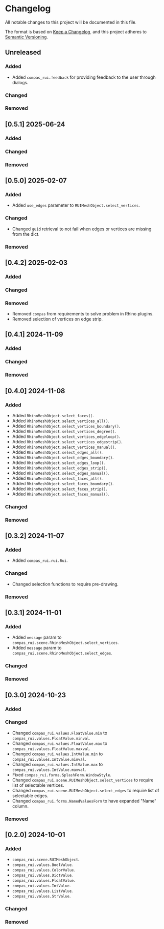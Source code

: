 # Changelog

All notable changes to this project will be documented in this file.

The format is based on [Keep a Changelog](https://keepachangelog.com/en/1.0.0/),
and this project adheres to [Semantic Versioning](https://semver.org/spec/v2.0.0.html).

## Unreleased

### Added

* Added `compas_rui.feedback` for providing feedback to the user through dialogs.

### Changed

### Removed


## [0.5.1] 2025-06-24

### Added

### Changed

### Removed


## [0.5.0] 2025-02-07

### Added

* Added `use_edges` parameter to `RUIMeshObject.select_vertices`.

### Changed

* Changed `guid` retrieval to not fail when edges or vertices are missing from the dict.

### Removed


## [0.4.2] 2025-02-03

### Added

### Changed

### Removed

* Removed `compas` from requirements to solve problem in Rhino plugins.
* Removed selection of vertices on edge strip.

## [0.4.1] 2024-11-09

### Added

### Changed

### Removed


## [0.4.0] 2024-11-08

### Added

* Added `RhinoMeshObject.select_faces()`.
* Added `RhinoMeshObject.select_vertices_all()`.
* Added `RhinoMeshObject.select_vertices_boundary()`.
* Added `RhinoMeshObject.select_vertices_degree()`.
* Added `RhinoMeshObject.select_vertices_edgeloop()`.
* Added `RhinoMeshObject.select_vertices_edgestrip()`.
* Added `RhinoMeshObject.select_vertices_manual()`.
* Added `RhinoMeshObject.select_edges_all()`.
* Added `RhinoMeshObject.select_edges_boundary()`.
* Added `RhinoMeshObject.select_edges_loop()`.
* Added `RhinoMeshObject.select_edges_strip()`.
* Added `RhinoMeshObject.select_edges_manual()`.
* Added `RhinoMeshObject.select_faces_all()`.
* Added `RhinoMeshObject.select_faces_boundary()`.
* Added `RhinoMeshObject.select_faces_strip()`.
* Added `RhinoMeshObject.select_faces_manual()`.

### Changed

### Removed

## [0.3.2] 2024-11-07

### Added

* Added `compas_rui.rui.Rui`.

### Changed

* Changed selection functions to require pre-drawing.

### Removed

## [0.3.1] 2024-11-01

### Added

* Added `message` param to `compas_rui.scene.RhinoMeshObject.select_vertices`.
* Added `message` param to `compas_rui.scene.RhinoMeshObject.select_edges`.

### Changed

### Removed


## [0.3.0] 2024-10-23

### Added

### Changed

* Changed `compas_rui.values.FloatValue.min` to `compas_rui.values.FloatValue.minval`.
* Changed `compas_rui.values.FloatValue.max` to `compas_rui.values.FloatValue.maxval`.
* Changed `compas_rui.values.IntValue.min` to `compas_rui.values.IntValue.minval`.
* Changed `compas_rui.values.IntValue.max` to `compas_rui.values.IntValue.maxval`.
* Fixed `compas_rui.forms.SplashForm.WindowStyle`.
* Changed `compas_rui.scene.RUIMeshObject.select_vertices` to require list of selectable vertices.
* Changed `compas_rui.scene.RUIMeshObject.select_edges` to require list of selectable edges.
* Changed `compas_rui.forms.NamedValuesForm` to have expanded "Name" column.

### Removed


## [0.2.0] 2024-10-01

### Added

* `compas_rui.scene.RUIMeshObject`.
* `compas_rui.values.BoolValue`.
* `compas_rui.values.ColorValue`.
* `compas_rui.values.DictValue`.
* `compas_rui.values.FloatValue`.
* `compas_rui.values.IntValue`.
* `compas_rui.values.ListValue`.
* `compas_rui.values.StrValue`.

### Changed

### Removed
